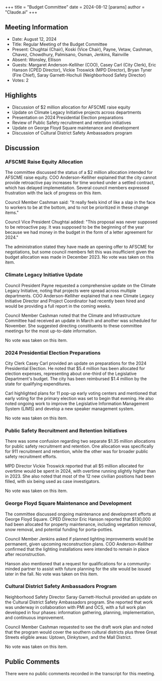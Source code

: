 +++
title = "Budget Committee"
date = 2024-08-12
[params]
  author = "Claude.ai"
+++

## Meeting Information

- Date: August 12, 2024
- Title: Regular Meeting of the Budget Committee
- Present: Chughtai (Chair), Koski (Vice Chair), Payne, Vetaw, Cashman, Chavez, Chowdhury, Palmisano, Osman, Jenkins, Rainville
- Absent: Wonsley, Ellison
- Guests: Margaret Anderson-Kelliher (COO), Casey Carl (City Clerk), Eric Hanson (CPED Director), Vickie Troswick (MPD Director), Bryan Tyner (Fire Chief), Saray Garnett-Hochuli (Neighborhood Safety Director)
- Votes: 2

## Highlights

- Discussion of $2 million allocation for AFSCME raise equity
- Update on Climate Legacy Initiative projects across departments
- Presentation on 2024 Presidential Election preparations
- Review of Public Safety recruitment and retention initiatives
- Update on George Floyd Square maintenance and development
- Discussion of Cultural District Safety Ambassadors program

## Discussion

### AFSCME Raise Equity Allocation

The committee discussed the status of a $2 million allocation intended for AFSCME raise equity. COO Anderson-Kelliher explained that the city cannot provide retroactive pay increases for time worked under a settled contract, which has delayed implementation. Several council members expressed frustration with the lack of progress on this item.

Council Member Cashman said: "It really feels kind of like a slap in the face to workers to be at the bottom, and to not be prioritized in these change items."

Council Vice President Chughtai added: "This proposal was never supposed to be retroactive pay. It was supposed to be the beginning of the year because we had money in the budget in the form of a letter agreement for 2024."

The administration stated they have made an opening offer to AFSCME for negotiations, but some council members felt this was insufficient given the budget allocation was made in December 2023. No vote was taken on this item.

### Climate Legacy Initiative Update

Council President Payne requested a comprehensive update on the Climate Legacy Initiative, noting that projects were spread across multiple departments. COO Anderson-Kelliher explained that a new Climate Legacy Initiative Director and Project Coordinator had recently been hired and would be providing a full report in the coming weeks.

Council Member Cashman noted that the Climate and Infrastructure Committee had received an update in March and another was scheduled for November. She suggested directing constituents to these committee meetings for the most up-to-date information.

No vote was taken on this item.

### 2024 Presidential Election Preparations

City Clerk Casey Carl provided an update on preparations for the 2024 Presidential Election. He noted that $5.4 million has been allocated for election expenses, representing about one-third of the Legislative Department's budget. The city has been reimbursed $1.4 million by the state for qualifying expenditures.

Carl highlighted plans for 11 pop-up early voting centers and mentioned that early voting for the primary election was set to begin that evening. He also noted ongoing work to improve the Legislative Information Management System (LIMS) and develop a new speaker management system.

No vote was taken on this item.

### Public Safety Recruitment and Retention Initiatives

There was some confusion regarding two separate $1.35 million allocations for public safety recruitment and retention. One allocation was specifically for 911 recruitment and retention, while the other was for broader public safety recruitment efforts.

MPD Director Vickie Troswick reported that all $5 million allocated for overtime would be spent in 2024, with overtime running slightly higher than in 2023. She also noted that most of the 12 new civilian positions had been filled, with six being used as case investigators.

No vote was taken on this item.

### George Floyd Square Maintenance and Development

The committee discussed ongoing maintenance and development efforts at George Floyd Square. CPED Director Eric Hanson reported that $130,000 had been allocated for property maintenance, including vegetation removal, snow removal, and potential funding for porta-potties.

Council Member Jenkins asked if planned lighting improvements would be permanent, given upcoming reconstruction plans. COO Anderson-Kelliher confirmed that the lighting installations were intended to remain in place after reconstruction.

Hanson also mentioned that a request for qualifications for a community-minded partner to assist with future planning for the site would be issued later in the fall. No vote was taken on this item.

### Cultural District Safety Ambassadors Program

Neighborhood Safety Director Saray Garnett-Hochuli provided an update on the Cultural District Safety Ambassadors program. She reported that work was underway in collaboration with PMI and OCS, with a full work plan developed in four phases: information gathering, planning, implementation, and continuous improvement.

Council Member Cashman requested to see the draft work plan and noted that the program would cover the southern cultural districts plus three Great Streets eligible areas: Uptown, Dinkytown, and the Mall District.

No vote was taken on this item.

## Public Comments

There were no public comments recorded in the transcript for this meeting.
